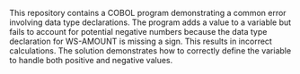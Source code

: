 This repository contains a COBOL program demonstrating a common error involving data type declarations. The program adds a value to a variable but fails to account for potential negative numbers because the data type declaration for WS-AMOUNT is missing a sign. This results in incorrect calculations. The solution demonstrates how to correctly define the variable to handle both positive and negative values.
